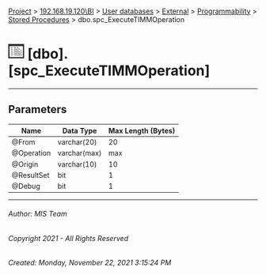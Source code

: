 #### 

[Project](../../../../../index.md) > [192.168.19.120\\BI](../../../../index.md) > [User databases](../../../index.md) > [External](../../index.md) > [Programmability](../index.md) > [Stored Procedures](Stored_Procedures.md) > dbo.spc_ExecuteTIMMOperation

# ![Stored Procedures](../../../../../Images/StoredProcedure32.png) [dbo].[spc_ExecuteTIMMOperation]

---

## <a name="#parameters"></a>Parameters

| Name | Data Type | Max Length (Bytes) |
|---|---|---|
| @From | varchar(20) | 20 |
| @Operation | varchar(max) | max |
| @Origin | varchar(10) | 10 |
| @ResultSet | bit | 1 |
| @Debug | bit | 1 |


---

###### Author:  MIS Team

###### Copyright 2021 - All Rights Reserved

###### Created: Monday, November 22, 2021 3:15:24 PM

